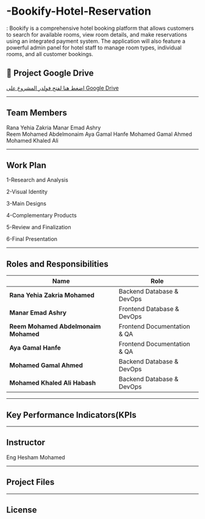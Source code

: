 # -Bookify-Hotel-Reservation
: Bookify is a comprehensive hotel booking platform that allows customers to search for available rooms, view room details, and make reservations using an integrated payment system. The application will also feature a powerful admin panel for hotel staff to manage room types, individual rooms, and all customer bookings.

## 📂 Project Google Drive
[اضغط هنا لفتح فولدر المشروع على Google Drive](https://drive.google.com/drive/folders/1zWXJy2xdl9-I7hE10uvzB55h1XVbUP4_?usp=drive_link)

---

## Team Members
Rana Yehia Zakria 
Manar Emad Ashry	
Reem Mohamed Abdelmonaim
Aya Gamal Hanfe	
Mohamed Gamal Ahmed	
Mohamed Khaled Ali 

---

## Work Plan
1-Research and Analysis


2-Visual Identity


3-Main Designs


4-Complementary Products


5-Review and Finalization


6-Final Presentation

---

## Roles and Responsibilities


| Name                                | Role                                |
|-------------------------------------|-------------------------------------|
| **Rana Yehia Zakria Mohamed**       | Backend Database & DevOps           |
| **Manar Emad Ashry**                | Frontend Database & DevOps          |
| **Reem Mohamed Abdelmonaim Mohamed**| Frontend Documentation & QA         |
| **Aya Gamal Hanfe**                 | Frontend Documentation & QA         |
| **Mohamed Gamal Ahmed**             | Backend Database & DevOps           |
| **Mohamed Khaled Ali Habash**       | Backend Database & DevOps           |

---

## Key Performance Indicators(KPIs


---

## Instructor
Eng Hesham Mohamed

---

## Project Files


---


## License





